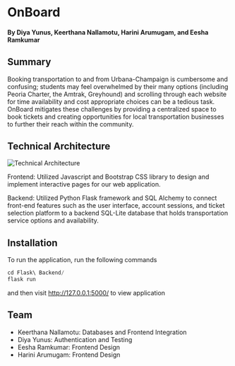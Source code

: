 # OnBoard
#### By Diya Yunus, Keerthana Nallamotu, Harini Arumugam, and Eesha Ramkumar

## Summary
Booking transportation to and from Urbana-Champaign is cumbersome and confusing; students may feel overwhelmed by their many options (including Peoria Charter, the Amtrak, Greyhound) and scrolling through each website for time availability and cost appropriate choices can be a tedious task. OnBoard mitigates these challenges by providing a centralized space to book tickets and creating opportunities for local transportation businesses to further their reach within the community. 

## Technical Architecture

![Technical Architecture](relative/path/to/app_architecture.png?raw=true "Technical Architecture")

Frontend: Utilized Javascript and Bootstrap CSS library to design and implement interactive pages for our web application.

Backend: Utilized Python Flask framework and SQL Alchemy to connect front-end features such as the user interface, account sessions, and ticket selection platform to a backend SQL-Lite database that holds transportation service options and availability. 

## Installation 
To run the application, run the following commands

```python
cd Flask\ Backend/
flask run
```
and then visit http://127.0.0.1:5000/ to view application
## Team
- Keerthana Nallamotu: Databases and Frontend Integration
- Diya Yunus: Authentication and Testing
- Eesha Ramkumar: Frontend Design
- Harini Arumugam: Frontend Design

